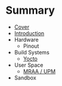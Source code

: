 # Summary

* [Cover](README.md)
* [Introduction](documentation/Introduction.md)
* Hardware
   * Pinout
* Build Systems
   * [Yocto](documentation/Yocto.md)
* User Space
   * [MRAA / UPM](documentation/MraaUpm.md)
* Sandbox

